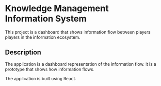 # Knowledge Management Information System

This project is a dashboard that shows information flow between players players in the information ecosystem.

## Description

The application is a dashboard representation of the information flow. It is a prototype that shows how information flows.

The application is built using React.
